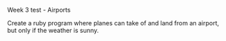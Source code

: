 Week 3 test - Airports

Create a ruby program where planes can take of and land from an airport, but only if the weather is sunny.